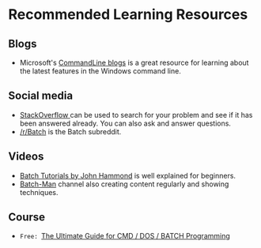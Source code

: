 # Recommended Learning Resources

## Blogs

- Microsoft's [CommandLine blogs](https://devblogs.microsoft.com/commandline/) is a great resource for learning about the latest features in the Windows command line.

## Social media

- [StackOverflow ](https://stackoverflow.com/questions/tagged/batch-file) can be used to search for your problem and see if it has been answered already. You can also ask and answer questions.
- [/r/Batch](https://www.reddit.com/r/Batch/) is the Batch subreddit.

## Videos

- [Batch Tutorials by John Hammond](https://www.youtube.com/playlist?list=PL69BE3BF7D0BB69C4) is well explained for beginners.
- [Batch-Man](https://www.youtube.com/@batch-man/videos) channel also creating content regularly and showing techniques.

## Course

- `Free: `[The Ultimate Guide for CMD / DOS / BATCH Programming](https://batch-man.com/courses/batch-from-scratch/)
